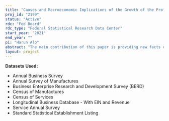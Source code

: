 ```yaml
---
title: "Causes and Macroeconomic Implications of the Growth of the Professional Business Services"
proj_id: "2199"
status: "Active"
rdc: "Fed Board"
rdc_type: "Federal Statistical Research Data Center"
start_year: "2021"
end_year: ""
pi: "Harun Alp"
abstract: "The main contribution of this paper is providing new facts on the growth of Professional Business Services (PBS) sectors and how they contribute to productivity in the economy. Specifically, we aim to (1) determine the role of improvements in IP law on growth of PBS sector, (2) analyze its implications on macroeconomic variables such as productivity, wage dispersion, job-to-job transitions and entrepreneurship and (3) measure how much flexibility is provided by outsourcing different inputs instead of hiring/purchasing them. Firstly, this project will use Longitudinal Business Database (LBD) from 1976-2018 to determine whether the growth in PBS sector came from new firms, new locations and new establishments. Secondly, utilizing the Business Research and Development and Innovation Survey (BRDIS), Annual Survey of Manufacturers (ASM) and Service Annual Survey (SAS) for 2017, the relation between importance of secrets for different firms and their use of PBS will be analyzed. Thirdly, using the ASM, SAS, and related Economic Census (EC) surveys for manufacturers and service firms for 2012-2017, paper will try to estimate how purchase of PBS services complement/substitute low and high skill workers present at the firm as well as how it provides firms flexibility through idiosyncratic shocks."
layout: project
---
```


**Datasets Used:**

  - Annual Business Survey 
  - Annual Survey of Manufactures 
  - Business Enterprise Research and Development Survey (BERD) 
  - Census of Manufactures 
  - Census of Services 
  - Longitudinal Business Database - With EIN and Revenue 
  - Service Annual Survey 
  - Standard Statistical Establishment Listing 

